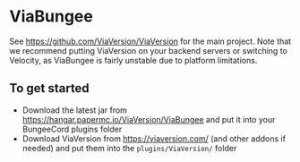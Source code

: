 # ViaBungee

See https://github.com/ViaVersion/ViaVersion for the main project. Note that we recommend putting ViaVersion on your
backend servers or switching to Velocity, as ViaBungee is fairly unstable due to platform limitations.

## To get started

- Download the latest jar from https://hangar.papermc.io/ViaVersion/ViaBungee and put it into your BungeeCord plugins
  folder
- Download ViaVersion from https://viaversion.com/ (and other addons if needed) and put them into
  the `plugins/ViaVersion/` folder